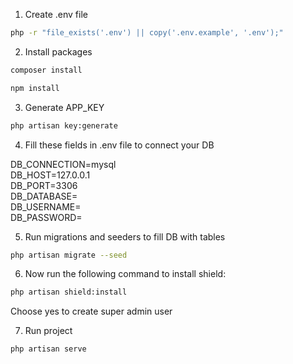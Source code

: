1. Create .env file 

```bash
php -r "file_exists('.env') || copy('.env.example', '.env');"
```

2. Install packages

```bash
composer install
```
```bash
npm install
```

3. Generate APP_KEY

```bash
php artisan key:generate
```

4. Fill these fields in .env file to connect your DB 

DB_CONNECTION=mysql<br>
DB_HOST=127.0.0.1<br>
DB_PORT=3306<br>
DB_DATABASE=<br>
DB_USERNAME=<br>
DB_PASSWORD=<br>

5. Run migrations and seeders to fill DB with tables

```bash
php artisan migrate --seed
```


6. Now run the following command to install shield:

```bash
php artisan shield:install
```
Choose yes to create super admin user

7. Run project

```bash
php artisan serve
```
